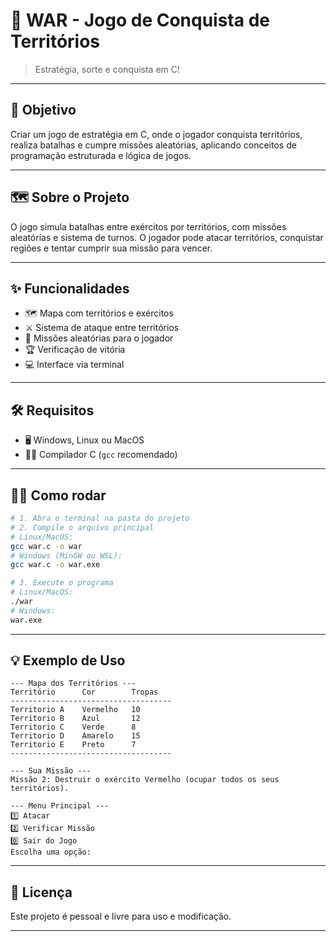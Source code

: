 # 🎲 WAR - Jogo de Conquista de Territórios

> Estratégia, sorte e conquista em C!

---

## 🚀 Objetivo

Criar um jogo de estratégia em C, onde o jogador conquista territórios, realiza batalhas e cumpre missões aleatórias, aplicando conceitos de programação estruturada e lógica de jogos.

---

## 🗺️ Sobre o Projeto

O jogo simula batalhas entre exércitos por territórios, com missões aleatórias e sistema de turnos. O jogador pode atacar territórios, conquistar regiões e tentar cumprir sua missão para vencer.

---

## ✨ Funcionalidades

- 🗺️ Mapa com territórios e exércitos
- ⚔️ Sistema de ataque entre territórios
- 🎯 Missões aleatórias para o jogador
- 🏆 Verificação de vitória
- 💻 Interface via terminal

---

## 🛠️ Requisitos

- 🖥️ Windows, Linux ou MacOS
- 🧑‍💻 Compilador C (`gcc` recomendado)

---

## 🏃‍♂️ Como rodar

```bash
# 1. Abra o terminal na pasta do projeto
# 2. Compile o arquivo principal
# Linux/MacOS:
gcc war.c -o war
# Windows (MinGW ou WSL):
gcc war.c -o war.exe

# 3. Execute o programa
# Linux/MacOS:
./war
# Windows:
war.exe
```

---

## 💡 Exemplo de Uso

```text
--- Mapa dos Territórios ---
Território      Cor        Tropas  
------------------------------------
Territorio A    Vermelho   10      
Territorio B    Azul       12      
Territorio C    Verde      8       
Territorio D    Amarelo    15      
Territorio E    Preto      7       
------------------------------------

--- Sua Missão ---
Missão 2: Destruir o exército Vermelho (ocupar todos os seus territórios).

--- Menu Principal ---
1️⃣ Atacar
2️⃣ Verificar Missão
0️⃣ Sair do Jogo
Escolha uma opção: 
```

---

## 📄 Licença

Este projeto é pessoal e livre para uso e modificação.

---
